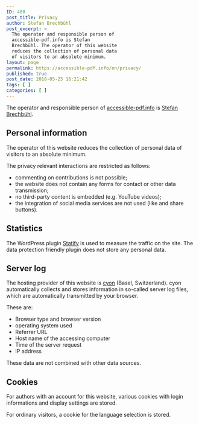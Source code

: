 ```yaml
---
ID: 480
post_title: Privacy
author: Stefan Brechbühl
post_excerpt: >
  The operator and responsible person of
  accessible-pdf.info is Stefan
  Brechbühl. The operator of this website
  reduces the collection of personal data
  of visitors to an absolute minimum.
layout: page
permalink: https://accessible-pdf.info/en/privacy/
published: true
post_date: 2018-05-25 16:21:42
tags: [ ]
categories: [ ]
---
```

The operator and responsible person of [accessible-pdf.info][1] is [Stefan Brechbühl][2].

## Personal information

The operator of this website reduces the collection of personal data of visitors to an absolute minimum.

The privacy relevant interactions are restricted as follows:

*   commenting on contributions is not possible;
*   the website does not contain any forms for contact or other data transmission;
*   no third-party content is embedded (e.g. YouTube videos);
*   the integration of social media services are not used (like and share buttons).

## Statistics

The WordPress plugin [Statify][3] is used to measure the traffic on the site. The data protection friendly plugin does not store any personal data.

## Server log

The hosting provider of this website is [cyon][4] (Basel, Switzerland). cyon automatically collects and stores information in so-called server log files, which are automatically transmitted by your browser.

These are:

*   Browser type and browser version
*   operating system used
*   Referrer URL
*   Host name of the accessing computer
*   Time of the server request
*   IP address

These data are not combined with other data sources.

## Cookies

For authors with an account for this website, various cookies with login informations and display settings are stored.

For ordinary visitors, a cookie for the language selection is stored.

 [1]: https://accessible-pdf.info
 [2]: https://accessible-pdf.info/en/imprint/
 [3]: https://wordpress.org/plugins/statify/
 [4]: https://www.cyon.ch/